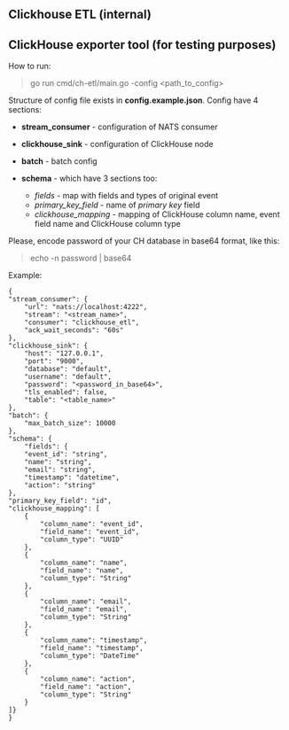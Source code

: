 ## Clickhouse ETL (internal)

## ClickHouse exporter tool (for testing purposes)

How to run:
>go run cmd/ch-etl/main.go -config <path_to_config>

Structure of config file exists in **config.example.json**.
Config have 4 sections:
 
 - **stream_consumer** - configuration of NATS consumer
- **clickhouse_sink** - configuration of ClickHouse node
- **batch** - batch config
- **schema** - which have 3 sections too:
	
	- *fields* - map with fields and types of original event
	- *primary_key_field* - name of *primary key* field
	- *clickhouse_mapping* - mapping of ClickHouse column name, event field name and ClickHouse column type

Please, encode password of your CH database in base64 format, like this:
> echo -n password | base64

Example:
```
{
"stream_consumer": {
    "url": "nats://localhost:4222",
	"stream": "<stream_name>",
	"consumer": "clickhouse_etl",
	"ack_wait_seconds": "60s"
},
"clickhouse_sink": {
	"host": "127.0.0.1",
	"port": "9000",
	"database": "default",
	"username": "default",
	"password": "<password_in_base64>",
	"tls_enabled": false,
	"table": "<table_name>"
},
"batch": {
	"max_batch_size": 10000
},
"schema": {
	"fields": {
	"event_id": "string",
	"name": "string",
	"email": "string",
	"timestamp": "datetime",
	"action": "string"
},
"primary_key_field": "id",
"clickhouse_mapping": [
	{
		"column_name": "event_id",
		"field_name": "event_id",
		"column_type": "UUID"
	},
	{
		"column_name": "name",
		"field_name": "name",
		"column_type": "String"
	},
	{
		"column_name": "email",
		"field_name": "email",
		"column_type": "String"
	},
	{
		"column_name": "timestamp",
		"field_name": "timestamp",
		"column_type": "DateTime"
	},
	{
		"column_name": "action",
		"field_name": "action",
		"column_type": "String"
	}
]}
}
```
